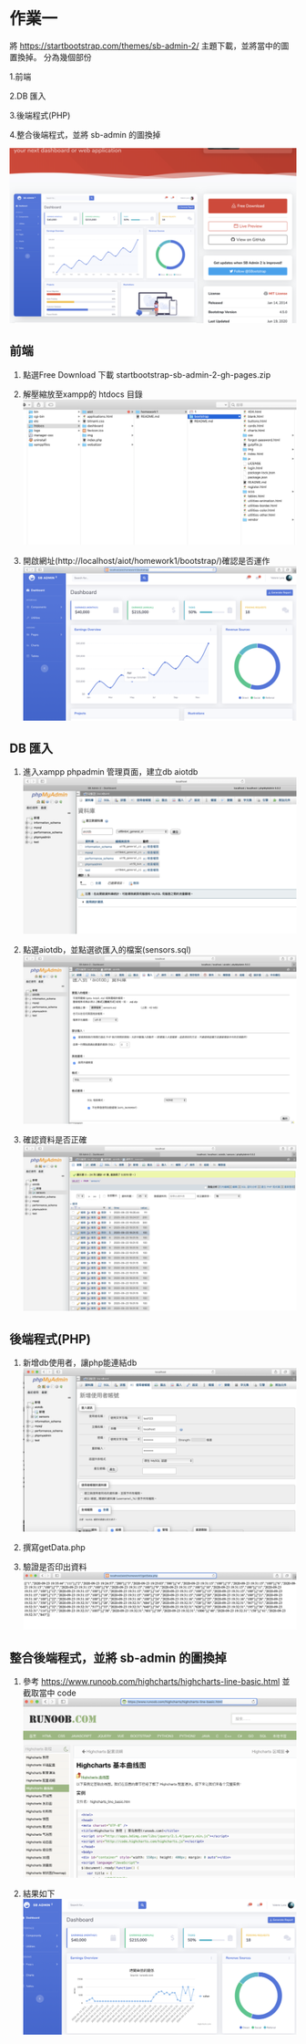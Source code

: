 # 作業一
將 https://startbootstrap.com/themes/sb-admin-2/ 主題下載，並將當中的圖置換掉。
分為幾個部份

1.前端

2.DB 匯入

3.後端程式(PHP)

4.整合後端程式，並將 sb-admin 的圖換掉


![Alt text](/homework1/1.png?raw=true "Optional Title")

## 前端
1. 點選Free Download  下載 startbootstrap-sb-admin-2-gh-pages.zip
2. 解壓縮放至xampp的 htdocs 目錄
![Alt text](/homework1/2.png?raw=true "Optional Title")

3. 開啟網址(http://localhost/aiot/homework1/bootstrap/)確認是否運作
![Alt text](/homework1/3.png?raw=true "Optional Title")


## DB 匯入
1. 進入xampp phpadmin 管理頁面，建立db aiotdb
![Alt text](/homework1/4.png?raw=true "Optional Title")

2. 點選aiotdb，並點選欲匯入的檔案(sensors.sql)
![Alt text](/homework1/5.png?raw=true "Optional Title")

3. 確認資料是否正確
![Alt text](/homework1/6.png?raw=true "Optional Title")

    
## 後端程式(PHP)
1. 新增db使用者，讓php能連結db
![Alt text](/homework1/7.png?raw=true "Optional Title")

2. 撰寫getData.php

3. 驗證是否印出資料
![Alt text](/homework1/8.png?raw=true "Optional Title")

## 整合後端程式，並將 sb-admin 的圖換掉
1. 參考 https://www.runoob.com/highcharts/highcharts-line-basic.html 並截取當中 code
![Alt text](/homework1/9.png?raw=true "Optional Title")

2. 結果如下
![Alt text](/homework1/10.png?raw=true "Optional Title")

